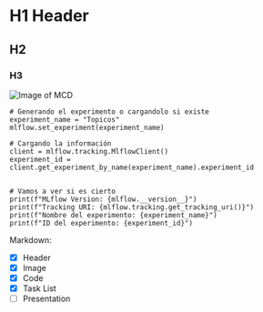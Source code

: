 # H1 Header
## H2
### H3

![Image of MCD](https://mcd.unison.mx/wp-content/uploads/2020/02/400dpiLogoCropped-150x150.png)


```
# Generando el experimento o cargandolo si existe
experiment_name = "Topicos"
mlflow.set_experiment(experiment_name)

# Cargando la información
client = mlflow.tracking.MlflowClient()
experiment_id = client.get_experiment_by_name(experiment_name).experiment_id


# Vamos a ver si es cierto
print(f"MLflow Version: {mlflow.__version__}")
print(f"Tracking URI: {mlflow.tracking.get_tracking_uri()}")
print(f"Nombre del experimento: {experiment_name}")
print(f"ID del experimento: {experiment_id}")
```

Markdown:
- [x] Header
- [x] Image
- [x] Code
- [x] Task List
- [ ] Presentation  
